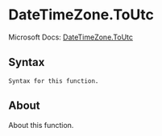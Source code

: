 ---
---

# DateTimeZone.ToUtc

Microsoft Docs: [DateTimeZone.ToUtc](https://docs.microsoft.com/en-us/powerquery-m/datetimezone-toutc)

## Syntax

```powerquery-m
Syntax for this function.
```

## About

About this function.

